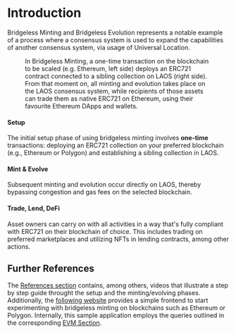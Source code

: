 # Introduction

Bridgeless Minting and Bridgeless Evolution represents a notable example of a process where a consensus system is used to expand the capabilities of another consensus system, via usage of Universal Location.

<figure><img src="/img/setupCollection_evolve.png" alt=""></img><figcaption>In Bridgeless Minting, a one-time transaction on the blockchain to be scaled (e.g. Ethereum, left side) deploys an ERC721
contract connected to a sibling collection on LAOS (right side). From that moment on, all minting and evolution takes place on the LAOS consensus system, while recipients of those assets can trade them as native ERC721 on Ethereum, using their favourite Ethereum DApps and wallets. </figcaption></figure>


#### Setup

The initial setup phase of using bridgeless minting involves **one-time** transactions: deploying an ERC721 collection on your preferred blockchain (e.g., Ethereum or Polygon) and establishing a sibling collection in LAOS.

#### Mint & Evolve

Subsequent minting and evolution occur directly on LAOS, thereby bypassing congestion and gas fees on the selected blockchain.

#### Trade, Lend, DeFi

Asset owners can carry on with all activities in a way that's fully compliant with ERC721 on their blockchain of choice. This includes trading on preferred marketplaces and utilizing NFTs in lending contracts, among other actions.


## Further References

The [References section](../introduction/resources.md) contains, among others, videos that illustrate a step by step guide throught the setup and the minting/evolving phases.
Additionally, the [following website](https://testnet.apps.laosnetwork.io/) provides a simple frontend to start experimenting with bridgeless minting on blockchains such as Ethereum or Polygon. Internally, this sample application employs the queries outlined in the corresponding [EVM Section](/evm/introduction).

